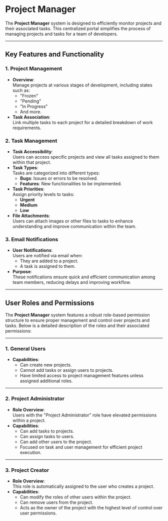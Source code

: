 # Project Manager

The **Project Manager** system is designed to efficiently monitor projects and their associated tasks. This centralized portal simplifies the process of managing projects and tasks for a team of developers.

---

## Key Features and Functionality

### 1. **Project Management**
- **Overview**:  
  Manage projects at various stages of development, including states such as:  
  - "Frozen"  
  - "Pending"  
  - "In Progress"  
  - And more.
- **Task Association**:  
  Link multiple tasks to each project for a detailed breakdown of work requirements.

### 2. **Task Management**
- **Task Accessibility**:  
  Users can access specific projects and view all tasks assigned to them within that project.
- **Task Types**:  
  Tasks are categorized into different types:  
  - **Bugs**: Issues or errors to be resolved.  
  - **Features**: New functionalities to be implemented.  
- **Task Priorities**:  
  Assign priority levels to tasks:  
  - **Urgent**  
  - **Medium**  
  - **Low**
- **File Attachments**:  
  Users can attach images or other files to tasks to enhance understanding and improve communication within the team.

### 3. **Email Notifications**
- **User Notifications**:  
  Users are notified via email when:  
  - They are added to a project.  
  - A task is assigned to them.
- **Purpose**:  
  These notifications ensure quick and efficient communication among team members, reducing delays and improving workflow.

---

## User Roles and Permissions

The **Project Manager** system features a robust role-based permission structure to ensure proper management and control over projects and tasks. Below is a detailed description of the roles and their associated permissions:

---

### 1. **General Users**
- **Capabilities**:  
  - Can create new projects.  
  - Cannot add tasks or assign users to projects.  
  - Have limited access to project management features unless assigned additional roles.

---

### 2. **Project Administrator**
- **Role Overview**:  
  Users with the "Project Administrator" role have elevated permissions within a project.  
- **Capabilities**:  
  - Can add tasks to projects.  
  - Can assign tasks to users.  
  - Can add other users to the project.  
  - Focused on task and user management for efficient project execution.

---

### 3. **Project Creator**
- **Role Overview**:  
  This role is automatically assigned to the user who creates a project.  
- **Capabilities**:  
  - Can modify the roles of other users within the project.  
  - Can remove users from the project.  
  - Acts as the owner of the project with the highest level of control over user permissions.

